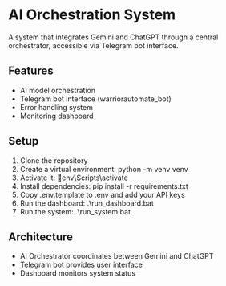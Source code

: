 ﻿# AI Orchestration System

A system that integrates Gemini and ChatGPT through a central orchestrator, accessible via Telegram bot interface.

## Features
- AI model orchestration
- Telegram bot interface (warriorautomate_bot)
- Error handling system
- Monitoring dashboard

## Setup
1. Clone the repository
2. Create a virtual environment: python -m venv venv
3. Activate it: env\Scripts\activate
4. Install dependencies: pip install -r requirements.txt
5. Copy .env.template to .env and add your API keys
6. Run the dashboard: .\run_dashboard.bat
7. Run the system: .\run_system.bat

## Architecture
- AI Orchestrator coordinates between Gemini and ChatGPT
- Telegram bot provides user interface
- Dashboard monitors system status
